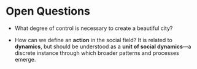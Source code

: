 # Open Questions

- What degree of control is necessary to create a beautiful city?

- How can we define an **action** in the social field? It is related to **dynamics**, but should be understood as a **unit of social dynamics**—a discrete instance through which broader patterns and processes emerge.
